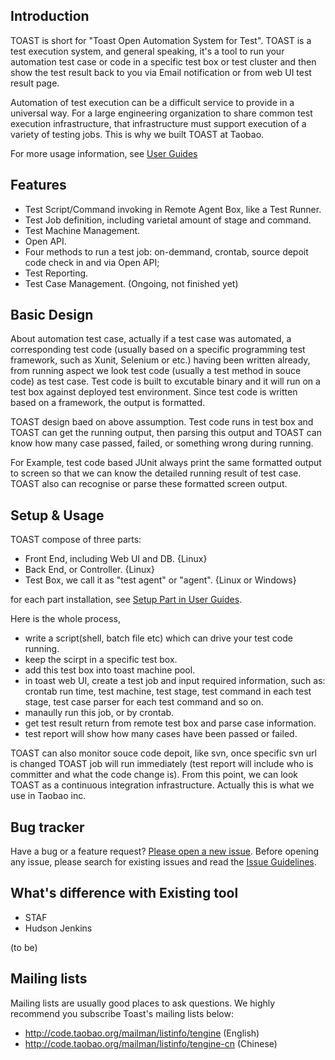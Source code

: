 ﻿## Introduction

TOAST is short for "Toast Open Automation System for Test". 
TOAST is a test execution system, and general speaking, it's a tool to run your automation test case or code in a specific test box or test cluster and then show the test result back to you via Email notification or from web UI test result page.

Automation of test execution can be a difficult service to provide in a universal way. For a large engineering organization to share common test execution infrastructure, that infrastructure must support execution of a variety of testing jobs. This is why we built TOAST at Taobao.

For more usage information, see [User Guides](https://github.com/taobao/toast/wiki)

## Features

* Test Script/Command invoking in Remote Agent Box, like a Test Runner.
* Test Job definition, including varietal amount of stage and command.
* Test Machine Management.
* Open API.
* Four methods to run a test job: on-demmand, crontab, source depoit code check in and via Open API;
* Test Reporting.
* Test Case Management. (Ongoing, not finished yet)


## Basic Design  

About automation test case, actually if a test case was automated, a corresponding test code (usually based on a specific programming test framework, such as Xunit, Selenium or etc.) having been written already, from running aspect we look test code (usually a test method in souce code) as test case. Test code is built to excutable binary and it will run on a test box against deployed test environment. Since test code is written based on a framework, the output is formatted. 

TOAST design baed on above assumption. Test code runs in test box and TOAST can get the running output, then parsing this output and TOAST can know how many case passed, failed, or something wrong during running.

For Example, test code based JUnit always print the same formatted output to screen so that we can know the detailed running result of test case. TOAST also can recognise or parse these formatted screen output. 


## Setup & Usage

TOAST compose of three parts:
  * Front End, including Web UI and DB. {Linux}
  * Back End, or Controller. {Linux}
  * Test Box, we call it as "test agent" or "agent". {Linux or Windows}

for each part installation, see [Setup Part in User Guides](https://github.com/taobao/toast/wiki).

Here is the whole process,
  * write a script(shell, batch file etc) which can drive your test code running. 
  * keep the scirpt in a specific test box.
  * add this test box into toast machine pool.
  * in toast web UI, create a test job and input required information, such as: crontab run time, test machine, test stage, test command in each test stage, test case parser for each test command and so on.
  * manaully run this job, or by crontab.
  * get test result return from remote test box and parse case information.
  * test report will show how many cases have been passed or failed.


TOAST can also monitor souce code depoit, like svn, once specific svn url is changed TOAST job will run immediately (test report will include who is committer and what the code change is). From this point, we can look TOAST as a continuous integration infrastructure. Actually this is what we use in Taobao inc.


## Bug tracker

Have a bug or a feature request? [Please open a new issue](https://github.com/taobao/toast/issues). Before opening any issue, please search for existing issues and read the [Issue Guidelines](https://github.com/taobao/toast/issue-guidelines).


## What's difference with Existing tool
  * STAF
  * Hudson Jenkins

(to be)

## Mailing lists
Mailing lists are usually good places to ask questions. We highly recommend you subscribe Toast's mailing lists below:
  * http://code.taobao.org/mailman/listinfo/tengine (English) 
  * http://code.taobao.org/mailman/listinfo/tengine-cn (Chinese)
